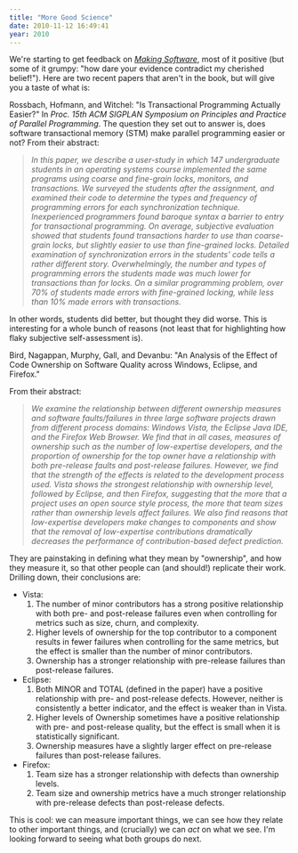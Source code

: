 ```yaml
---
title: "More Good Science"
date: 2010-11-12 16:49:41
year: 2010
---
```

We're starting to get feedback on <a href="http://oreilly.com/catalog/9780596808303"><em>Making Software</em></a>, most of it positive (but some of it grumpy: "how dare your evidence contradict my cherished belief!"). Here are two recent papers that aren't in the book, but will give you a taste of what is:

Rossbach, Hofmann, and Witchel: "Is Transactional Programming Actually Easier?" In <em>Proc. 15th ACM SIGPLAN Symposium on Principles and Practice of Parallel Programming</em>. The question they set out to answer is, does software transactional memory (STM) make parallel programming easier or not? From their abstract:
<blockquote><em>In this paper, we describe a user-study in which 147 undergraduate students in an operating systems course implemented the same programs using coarse and fine-grain locks, monitors, and transactions. We surveyed the students after the assignment, and examined their code to determine the types and frequency of programming errors for each synchronization technique. Inexperienced programmers found baroque syntax a barrier to entry for transactional programming. On average, subjective evaluation showed that students found transactions harder to use than coarse-grain locks, but slightly easier to use than fine-grained locks. Detailed examination of synchronization errors in the students' code tells a rather different story. Overwhelmingly, the number and types of programming errors the students made was much lower for transactions than for locks. On a similar programming problem, over 70% of students made errors with fine-grained locking, while less than 10% made errors with transactions.</em></blockquote>
In other words, students did better, but thought they did worse. This is interesting for a whole bunch of reasons (not least that for highlighting how flaky subjective self-assessment is).

Bird, Nagappan, Murphy, Gall, and Devanbu: "An Analysis of the Effect of Code Ownership on Software Quality across Windows, Eclipse, and Firefox."

From their abstract:
<blockquote><em>We examine the relationship between different ownership measures and software faults/failures in three large software projects drawn from different process domains: Windows Vista, the Eclipse Java IDE, and the Firefox Web Browser. We find that in all cases, measures of ownership such as the number of low-expertise developers, and the proportion of ownership for the top owner have a relationship with both pre-release faults and post-release failures. However, we find that the strength of the effects is related to the development process used. Vista shows the strongest relationship with ownership level, followed by Eclipse, and then Firefox, suggesting that the more that a project uses an open source style process, the more that team sizes rather than ownership levels affect failures. We also find reasons that low-expertise developers make changes to components and show that the removal of low-expertise contributions dramatically decreases the performance of contribution-based defect prediction.</em></blockquote>
They are painstaking in defining what they mean by "ownership", and how they measure it, so that other people can (and should!) replicate their work. Drilling down, their conclusions are:
<ul>
	<li>Vista:
<ol>
	<li>The number of minor contributors has a strong positive relationship with both pre- and post-release failures even when controlling for metrics such as size, churn, and complexity.</li>
	<li>Higher levels of ownership for the top contributor to a component results in fewer failures when controlling for the same metrics, but the effect is smaller than the number of minor contributors.</li>
	<li>Ownership has a stronger relationship with pre-release failures than post-release failures.</li>
</ol>
</li>
	<li>Eclipse:
<ol>
	<li>Both MINOR and TOTAL (defined in the paper) have a positive relationship with pre- and post-release defects. However, neither is consistently a better indicator, and the effect is weaker than in Vista.</li>
	<li>Higher levels of Ownership sometimes have a positive relationship with pre- and post-release quality, but the effect is small when it is statistically significant.</li>
	<li>Ownership measures have a slightly larger effect on pre-release failures than post-release failures.</li>
</ol>
</li>
	<li>Firefox:
<ol>
	<li>Team size has a stronger relationship with defects than ownership levels.</li>
	<li>Team size and ownership metrics have a much stronger relationship with pre-release defects than post-release defects.</li>
</ol>
</li>
</ul>
This is cool: we can measure important things, we can see how they relate to other important things, and (crucially) we can <em>act</em> on what we see. I'm looking forward to seeing what both groups do next.
